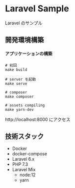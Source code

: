 # Laravel Sample

Laravel のサンプル

## 開発環境構築

#### アプリケーションの構築

```
# 初回
make build

# server を起動
make serve

# composer
make composer

# assets compiling
make yarn-dev
```

http://localhost:8000 にアクセス

## 技術スタック

-   Docker
-   docker-compose
-   Laravel 6.x
-   PHP 7.3
-   Laravel Mix
    -   node:12
    -   yarn
